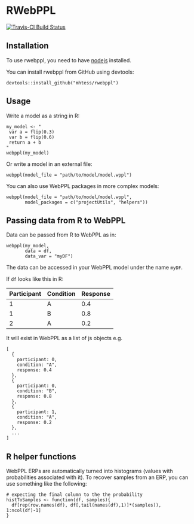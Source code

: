 # RWebPPL

[![Travis-CI Build Status](https://travis-ci.org/mhtess/rwebppl.svg?branch=master)](https://travis-ci.org/mhtess/rwebppl)

## Installation

To use rwebppl, you need to have [nodejs](https://nodejs.org/en/) installed.

You can install rwebppl from GitHub using devtools:

```
devtools::install_github("mhtess/rwebppl")
```

## Usage

Write a model as a string in R:

```
my_model <- "
 var a = flip(0.3)
 var b = flip(0.6)
 return a + b
"
webppl(my_model)
```

Or write a model in an external file:

```
webppl(model_file = "path/to/model/model.wppl")
```

You can also use WebPPL packages in more complex models:

```
webppl(model_file = "path/to/model/model.wppl",
       model_packages = c("projectUtils", "helpers"))
```

## Passing data from R to WebPPL

Data can be passed from R to WebPPL as in:

```
webppl(my_model, 
	   data = df, 
	   data_var = "myDF")
```

The data can be accessed in your WebPPL model under the name `myDF`. 

If `df` looks like this in R:

| Participant | Condition | Response |
|-------------|-----------|----------|
| 1           | A         | 0.4      |
| 1           | B         | 0.8      |
| 2           | A         | 0.2      |

It will exist in WebPPL as a list of js objects e.g.

```
[
  {
    participant: 0,
    condition: "A",
    response: 0.4
  },
  {
    participant: 0,
    condition: "B",
    response: 0.8
  },
  {
    participant: 1,
    condition: "A",
    response: 0.2
  }, 
  ...
]
```

## R helper functions

WebPPL ERPs are automatically turned into histograms (values with probabilities associated with it). To recover samples from an ERP, you can use something like the following: 

```
# expecting the final column to the the probability
histToSamples <- function(df, samples){
  df[rep(row.names(df), df[,tail(names(df),1)]*(samples)), 1:ncol(df)-1]
}
```
